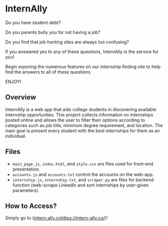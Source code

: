 # InternAlly

Do you have student debt?

Do you parents bully you for not having a job?

Do you find that job hunting sites are always too confusing?

If you answered yes to any of these questions, InternAlly is the service for you!

Begin exporing the numerous features on our internship finding site to help find the answers to all of these questions

ENJOY!

## Overview
InternAlly is a web app that aids college students in discovering available internship opportunties. This project collects information on internships posted online and allows the user to filter their options according to categories such as job title, minimum degree requirement, and location. The main goal is present every student with the best internships for them as an individual.

## Files
- `main_page.js`, `index.html`, and `style.css` are files used for front-end presentation.
- `accounts.js` and `accounts.txt` control the accounts on the web-app.
- `internship.js`, `internship.txt`, and `scraper.py` are files for backend function (web-scrape LinkedIn and sort internships by user-given parameters).

## How to Access?

Simply go to ([intern-ally.co](https://intern-ally.co/)https://intern-ally.co/)!


